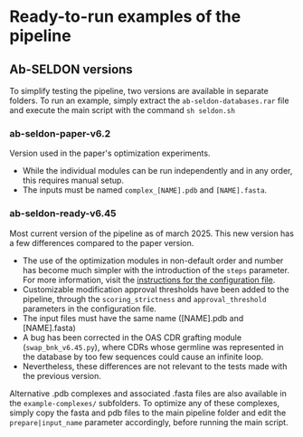 # Ready-to-run examples of the pipeline

## Ab-SELDON versions
To simplify testing the pipeline, two versions are available in separate folders. To run an example, simply extract the `ab-seldon-databases.rar` file and execute the main script with the command `sh seldon.sh`

### ab-seldon-paper-v6.2
Version used in the paper's optimization experiments. 
- While the individual modules can be run independently and in any order, this requires manual setup. 
- The inputs must be named `complex_[NAME].pdb` and `[NAME].fasta`. 

### ab-seldon-ready-v6.45
Most current version of the pipeline as of march 2025. This new version has a few differences compared to the paper version.
- The use of the optimization modules in non-default order and number has become much simpler with the introduction of the `steps` parameter. For more information, visit the [instructions for the configuration file]().
- Customizable modification approval thresholds have been added to the pipeline, through the `scoring_strictness` and `approval_threshold` parameters in the configuration file.
- The input files must have the same name ([NAME].pdb and [NAME].fasta)
- A bug has been corrected in the OAS CDR grafting module (`swap_bnk_v6.45.py`), where CDRs whose germline was represented in the database by too few sequences could cause an infinite loop.
- Nevertheless, these differences are not relevant to the tests made with the previous version.

Alternative .pdb complexes and associated .fasta files are also available in the `example-complexes/` subfolders. To optimize any of these complexes, simply copy the fasta and pdb files to the main pipeline folder and edit the `prepare|input_name` parameter accordingly, before running the main script.
